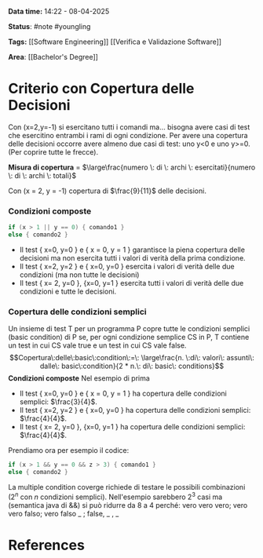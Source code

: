 **Data time:** 14:22 - 08-04-2025

**Status**: #note #youngling 

**Tags:** [[Software Engineering]] [[Verifica e Validazione Software]]

**Area**: [[Bachelor's Degree]]
# Criterio con Copertura delle Decisioni

Con (x=2,y=-1) si esercitano tutti i comandi ma… bisogna avere casi di test che esercitino entrambi i rami di ogni condizione. Per avere una copertura delle decisioni occorre avere almeno due casi di test: uno y<0 e uno y>=0. (Per coprire tutte le frecce).

**Misura di copertura** = $\large\frac{numero \: di \: archi \: esercitati}{numero \: di \: archi \: totali}$

Con (x = 2, y = -1) copertura di $\frac{9}{11}$ delle decisioni.

### Condizioni composte
```java
if (x > 1 || y == 0) { comando1 }
else { comando2 }
```
- Il test { x=0, y=0 } e { x = 0, y = 1 } garantisce la piena copertura delle decisioni ma non esercita tutti i valori di verità della prima condizione.
- Il test { x=2, y=2 } e { x=0, y=0 } esercita i valori di verità delle due condizioni (ma non tutte le decisioni)
- Il test { x= 2, y=0 }, {x=0, y=1 } esercita tutti i valori di verità delle due condizioni e tutte le decisioni.

### Copertura delle condizioni semplici
Un insieme di test T per un programma P copre tutte le condizioni semplici (basic condition) di P se, per ogni condizione semplice CS in P, T contiene un test in cui CS vale true e un test in cui CS vale false.$$Copertura\:delle\:basic\:condition\:=\: \large\frac{n. \:di\: valori\: assunti\: dalle\: basic\:condition}{2 * n.\: di\: basic\: conditions}$$
**Condizioni composte**
Nel esempio di prima
- Il test { x=0, y=0 } e { x = 0, y = 1 } ha copertura delle condizioni semplici: $\frac{3}{4}$.
- Il test { x=2, y=2 } e { x=0, y=0 } ha copertura delle condizioni semplici: $\frac{4}{4}$.
- Il test { x= 2, y=0 }, {x=0, y=1 } ha copertura delle condizioni semplici: $\frac{4}{4}$.

Prendiamo ora per esempio il codice:
```java
if (x > 1 && y == 0 && z > 3) { comando1 }
else { comando2 }
```
La multiple condition coverge richiede di testare le possibili combinazioni ($2^n$ con $n$ condizioni semplici).
Nell'esempio sarebbero $2^3$ casi ma (semantica java di &&) si può ridurre da 8 a 4 perché: vero vero vero; vero vero falso; vero falso _ ; false, _ , _
# References